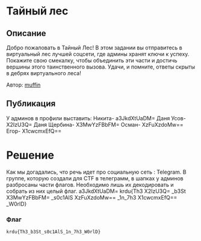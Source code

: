 # Тайный лес


## Описание

Добро пожаловать в Тайный Лес! В этом задании вы отправитесь в виртуальный лес лучшей соцсети, где админы хранят ключи к успеху. Покажите свою смекалку, чтобы объединить эти части и достичь вершины этого таинственного вызова. Удачи, и помните, ответы скрыты в дебрях виртуального леса!

Автор: [muffin](https://t.me/muffin_O3)


## Публикация

У админов в профили выставить:
Никита- a3JkdXtUaDM=
Даня Усов- X2IzU3Q=
Даня Щербина- X3MwYzFBbFM=
Осман- XzFuXzdoMw==
Егор- X1cwcmxEfQ==

# Решение

Как мы догадались, что речь идет про социальную сеть : Telegram.
В группе, которую создали для CTF в телеграмм, в шапках у админов разбросаны части флагов. Необходимо лишь их декодировать и собрать из них целый флаг.
a3JkdXtUaDM=    krdu{Th3
X2IzU3Q=        _b3St
X3MwYzFBbFM=    _s0c1AlS
XzFuXzdoMw==    _1n_7h3
X1cwcmxEfQ==    _W0rlD}

### Флаг

```
krdu{Th3_b3St_s0c1AlS_1n_7h3_W0rlD}
```
